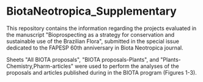 # BiotaNeotropica_Supplementary

This repository contains the information regarding the projects evaluated in the manuscript "Bioprospecting as a strategy for conservation and sustainable use of the Brazilian Flora", submitted in the special issue dedicated to the FAPESP 60th anniversary in Biota Neotropica journal.

Sheets "All BIOTA proposals", "BIOTA proposals-Plants", and "Plants-Chemistry,Pharm-articles" were used to perform the analyses of the proposals and articles published during in the BIOTA program (Figures 1-3).
